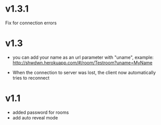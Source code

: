 v1.3.1
==============================
Fix for connection errors

v1.3
==============================

* you can add your name as an url parameter with "uname", example:
  http://shwdwn.herokuapp.com/#/room/Testroom?uname=MyName

* When the connection to server was lost, the client now automatically tries to reconnect

v1.1
========================================

* added password for rooms
* add auto reveal mode


